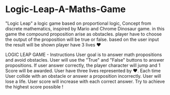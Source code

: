 # Logic-Leap-A-Maths-Game
"Logic Leap" a logic game based on proportional logic, Concept from discrete mathematics, inspired by Mario and Chrome Dinosaur game. in this game the compound proposition arise as obstacles. player have to choose the output of the proposition will be true or false. based on the user input the result will be shown player have 3 lives ❤️

LOGIC LEAP GAME - Instructions User goal is to answer math propositions and avoid obstacles. User will use the "True" and "False" buttons to answer propositions. If user answer correctly, the player character will jump and 1 Score will be awarded. User have three lives represented by ❤️. Each time User collide with an obstacle or answer a proposition incorrectly. User will lose a life. User score will increase with each correct answer. Try to achieve the highest score possible !
